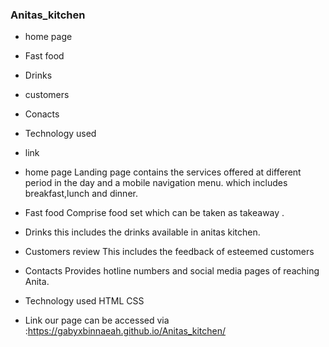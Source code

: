 ### Anitas_kitchen
* home page 
* Fast food
* Drinks
* customers
* Conacts
* Technology used
* link 

* home page 
 Landing page contains the services offered at different period in the day and a mobile navigation menu. which includes breakfast,lunch and dinner.

* Fast food 
Comprise food set which can be taken as takeaway .

* Drinks 
this includes the drinks available in anitas kitchen.

* Customers review
This includes the feedback of esteemed customers 

* Contacts
Provides hotline numbers and social media pages of reaching Anita.

* Technology used
HTML
CSS
* Link 
our page can be accessed via :https://gabyxbinnaeah.github.io/Anitas_kitchen/



